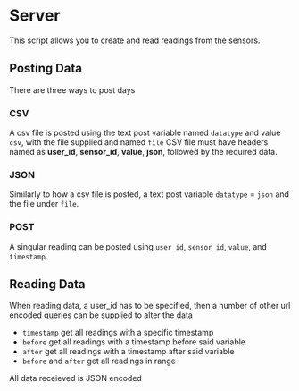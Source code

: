 Server
======

This script allows you to create and read readings from the sensors.

## Posting Data

There are three ways to post days

### CSV
A csv file is posted using the text post variable named `datatype` and value `csv`, with the file supplied and named `file`
CSV file must have headers named as **user_id**, **sensor_id**, **value**, **json**, followed by the required data.

### JSON
Similarly to how a csv file is posted, a text post variable `datatype` = `json` and the file under `file`.

### POST
A singular reading can be posted using `user_id`, `sensor_id`, `value`, and `timestamp`.


## Reading Data

When reading data, a user_id has to be specified, then a number of other url encoded queries can be supplied to alter the data
- `timestamp` get all readings with a specific timestamp
- `before` get all readings with a timestamp before said variable
- `after` get all readings with a timestamp after said variable
- `before` and `after` get all readings in range

All data receieved is JSON encoded